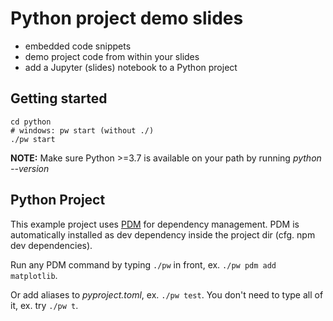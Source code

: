# Python project demo slides
* embedded code snippets
* demo project code from within your slides
* add a Jupyter (slides) notebook to a Python project

## Getting started

```shell
cd python
# windows: pw start (without ./)
./pw start
```

<div class="alert alert-block alert-info">
    <b>NOTE:</b> Make sure Python >=3.7 is available on your path by running <em>python --version</em></div>

## Python Project
This example project uses [PDM](https://pdm.fming.dev/) for dependency management.
PDM is automatically installed as dev dependency inside the project dir (cfg. npm dev dependencies).

Run any PDM command by typing `./pw` in front, ex. `./pw pdm add matplotlib`.

Or add aliases to _pyproject.toml_, ex. `./pw test`. You don't need to type all of it, ex. try `./pw t`.

